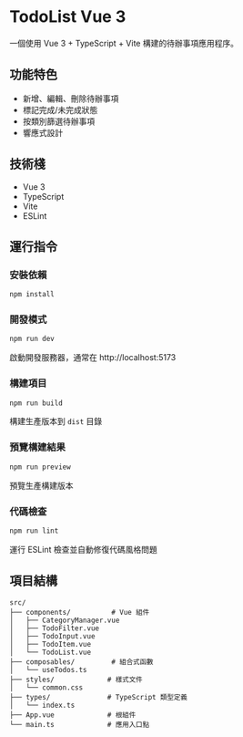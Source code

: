 # TodoList Vue 3

一個使用 Vue 3 + TypeScript + Vite 構建的待辦事項應用程序。

## 功能特色

- 新增、編輯、刪除待辦事項
- 標記完成/未完成狀態
- 按類別篩選待辦事項
- 響應式設計

## 技術棧

- Vue 3
- TypeScript
- Vite
- ESLint

## 運行指令

### 安裝依賴
```bash
npm install
```

### 開發模式
```bash
npm run dev
```
啟動開發服務器，通常在 http://localhost:5173

### 構建項目
```bash
npm run build
```
構建生產版本到 `dist` 目錄

### 預覽構建結果
```bash
npm run preview
```
預覽生產構建版本

### 代碼檢查
```bash
npm run lint
```
運行 ESLint 檢查並自動修復代碼風格問題

## 項目結構

```
src/
├── components/          # Vue 組件
│   ├── CategoryManager.vue
│   ├── TodoFilter.vue
│   ├── TodoInput.vue
│   ├── TodoItem.vue
│   └── TodoList.vue
├── composables/         # 組合式函數
│   └── useTodos.ts
├── styles/             # 樣式文件
│   └── common.css
├── types/              # TypeScript 類型定義
│   └── index.ts
├── App.vue             # 根組件
└── main.ts             # 應用入口點
```